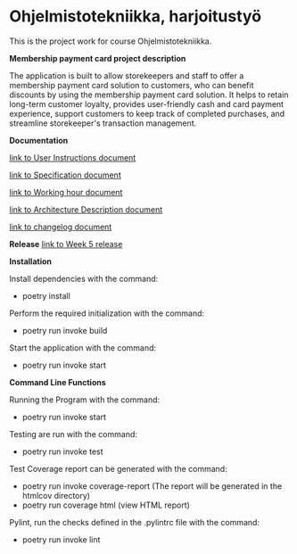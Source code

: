 # Ohjelmistotekniikka, harjoitustyö

This is the project work for course Ohjelmistotekniikka.

**Membership payment card project description**


The application is built to allow storekeepers and staff to offer a membership payment card solution to customers, who can benefit discounts by using the membership payment card solution. It helps to retain long-term customer loyalty, provides user-friendly cash and card payment experience, support customers to keep track of completed purchases, and streamline storekeeper's transaction management.


**Documentation**

[link to User Instructions document](dokumentaatio/Instructions_for_use.md)


[link to Specification document](dokumentaatio/specification.md)


[link to Working hour document](dokumentaatio/workhour.md)


[link to Architecture Description document](dokumentaatio/architecture.md)


[link to changelog document](dokumentaatio/changelog.md)


**Release**
[link to Week 5 release](https://github.com/xiongxiaowen/ot-harjoitustyo/releases/tag/Viikko5)


**Installation**


Install dependencies with the command:
- poetry install


Perform the required initialization with the command:
- poetry run invoke build


Start the application with the command:
- poetry run invoke start


**Command Line Functions**


Running the Program with the command:
- poetry run invoke start


Testing are run with the command:
- poetry run invoke test


Test Coverage report can be generated  with the command:
- poetry run invoke coverage-report (The report will be generated in the htmlcov directory)
- poetry run coverage html (view HTML report)


Pylint, run the checks defined in the .pylintrc file with the command:
- poetry run invoke lint